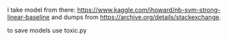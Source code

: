 I take model from there: https://www.kaggle.com/jhoward/nb-svm-strong-linear-baseline and dumps from https://archive.org/details/stackexchange.

to save models use toxic.py
